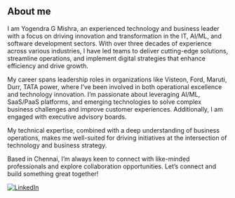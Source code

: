 ## About me


I am Yogendra G Mishra, an experienced technology and business leader with a focus on driving innovation and transformation in the IT, AI/ML, and software development sectors. With over three decades of experience across various industries, I have led teams to deliver cutting-edge solutions, streamline operations, and implement digital strategies that enhance efficiency and drive growth.

My career spans leadership roles in organizations like Visteon, Ford, Maruti, Durr, TATA power, where I’ve been involved in both operational excellence and technology innovation. I’m passionate about leveraging AI/ML, SaaS/PaaS platforms, and emerging technologies to solve complex business challenges and improve customer experiences. Additionally, I am engaged with executive advisory boards.

My technical expertise, combined with a deep understanding of business operations, makes me well-suited for driving initiatives at the intersection of technology and business strategy.

Based in Chennai, I’m always keen to connect with like-minded professionals and explore collaboration opportunities. Let’s connect and build something great together!

[![LinkedIn](https://img.shields.io/badge/LinkedIn-%230077B5.svg?style=for-the-badge&logo=linkedin&logoColor=white)](https://www.linkedin.com/in/ygmishra)
